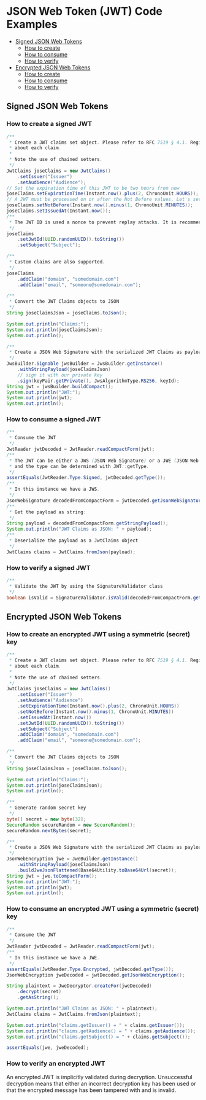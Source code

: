 # JSON Web Token (JWT) Code Examples

* [Signed JSON Web Tokens](#signed)
    * [How to create](#signed-create)
    * [How to consume](#signed-consume)
    * [How to verify](#signed-verify)
* [Encrypted JSON Web Tokens](#encrypted)
    * [How to create](#encrypted-create)
    * [How to consume](#encrypted-consume)
    * [How to verify](#encrypted-verify)

## <a name="signed"></a> Signed JSON Web Tokens

### <a name="signed-create"></a> How to create a signed JWT

```java
/**
 * Create a JWT claims set object. Please refer to RFC 7519 § 4.1. Registered Claim Names for details
 * about each claim.
 *
 * Note the use of chained setters.
 */
JwtClaims joseClaims = new JwtClaims()
    .setIssuer("Issuer")
    .setAudience("Audience");
// Set the expiration time of this JWT to be two hours from now
joseClaims.setExpirationTime(Instant.now().plus(2, ChronoUnit.HOURS));
// A JWT must be processed on or after the Not Before values. Let's set this to one minute from now
joseClaims.setNotBefore(Instant.now().minus(1, ChronoUnit.MINUTES));
joseClaims.setIssuedAt(Instant.now());
/**
 * The JWT ID is used a nonce to prevent replay attacks. It is recommended to use a random UUID
 */
joseClaims
    .setJwtId(UUID.randomUUID().toString())
    .setSubject("Subject");

/**
 * Custom claims are also supported.
 */
joseClaims
    .addClaim("domain", "somedomain.com")
    .addClaim("email", "someone@somedomain.com");

/**
 * Convert the JWT Claims objects to JSON
 */
String joseClaimsJson = joseClaims.toJson();

System.out.println("Claims:");
System.out.println(joseClaimsJson);
System.out.println();

/**
 * Create a JSON Web Signature with the serialized JWT Claims as payload.
 */
JwsBuilder.Signable jwsBuilder = JwsBuilder.getInstance()
    .withStringPayload(joseClaimsJson)
    // sign it with our private key
    .sign(keyPair.getPrivate(), JwsAlgorithmType.RS256, keyId);
String jwt = jwsBuilder.buildCompact();
System.out.println("JWT:");
System.out.println(jwt);
System.out.println();
```

### <a name="signed-consume"></a> How to consume a signed JWT

```java
/**
 * Consume the JWT
 */
JwtReader jwtDecoded = JwtReader.readCompactForm(jwt);
/**
 * The JWT can be either a JWS (JSON Web Signature) or a JWE (JSON Web Encryption) object,
 * and the type can be determined with JWT::getType.
 */
assertEquals(JwtReader.Type.Signed, jwtDecoded.getType());
/**
 * In this instance we have a JWS.
 */
JsonWebSignature decodedFromCompactForm = jwtDecoded.getJsonWebSignature();
/**
 * Get the payload as string:
 */
String payload = decodedFromCompactForm.getStringPayload();
System.out.println("JWT Claims as JSON: " + payload);
/**
 * Deserialize the payload as a JwtClaims object
 */
JwtClaims claims = JwtClaims.fromJson(payload);
```

### <a name="signed-verify"></a> How to verify a signed JWT

```java
/**
 * Validate the JWT by using the SignatureValidator class
 */
boolean isValid = SignatureValidator.isValid(decodedFromCompactForm.getSignatures().get(0), keyPair.getPublic());;
```

## <a name="encrypted"></a> Encrypted JSON Web Tokens

### <a name="encrypted-create"></a> How to create an encrypted JWT using a symmetric (secret) key

```java
/**
 * Create a JWT claims set object. Please refer to RFC 7519 § 4.1. Registered Claim Names for details
 * about each claim.
 *
 * Note the use of chained setters.
 */
JwtClaims joseClaims = new JwtClaims()
    .setIssuer("Issuer")
    .setAudience("Audience")
    .setExpirationTime(Instant.now().plus(2, ChronoUnit.HOURS))
    .setNotBefore(Instant.now().minus(1, ChronoUnit.MINUTES))
    .setIssuedAt(Instant.now())
    .setJwtId(UUID.randomUUID().toString())
    .setSubject("Subject")
    .addClaim("domain", "somedomain.com")
    .addClaim("email", "someone@somedomain.com");

/**
 * Convert the JWT Claims objects to JSON
 */
String joseClaimsJson = joseClaims.toJson();

System.out.println("Claims:");
System.out.println(joseClaimsJson);
System.out.println();

/**
 * Generate random secret key
 */
byte[] secret = new byte[32];
SecureRandom secureRandom = new SecureRandom();
secureRandom.nextBytes(secret);

/**
 * Create a JSON Web Signature with the serialized JWT Claims as payload.
 */
JsonWebEncryption jwe = JweBuilder.getInstance()
    .withStringPayload(joseClaimsJson)
    .buildJweJsonFlattened(Base64Utility.toBase64Url(secret));
String jwt = jwe.toCompactForm();
System.out.println("JWT:");
System.out.println(jwt);
System.out.println();
```

### <a name="encrypted-consume"></a> How to consume an encrypted JWT using a symmetric (secret) key

```java
/**
 * Consume the JWT
 */
JwtReader jwtDecoded = JwtReader.readCompactForm(jwt);
/**
 * In this instance we have a JWE.
 */
assertEquals(JwtReader.Type.Encrypted, jwtDecoded.getType());
JsonWebEncryption jweDecoded = jwtDecoded.getJsonWebEncryption();

String plaintext = JweDecryptor.createFor(jweDecoded)
    .decrypt(secret)
    .getAsString();

System.out.println("JWT Claims as JSON: " + plaintext);
JwtClaims claims = JwtClaims.fromJson(plaintext);

System.out.println("claims.getIssuer() = " + claims.getIssuer());
System.out.println("claims.getAudience() = " + claims.getAudience());
System.out.println("claims.getSubject() = " + claims.getSubject());

assertEquals(jwe, jweDecoded);
```

### <a name="encrypted"></a> How to verify an encrypted JWT 

An encrypted JWT is implicitly validated during decryption. Unsuccessful decryption means that either an incorrect decryption key has been used or that the encrypted message has been tampered with and is invalid.